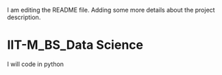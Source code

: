 I am editing the README file. Adding some more details about the project description.
# IIT-M_BS_Data Science 
I will code in python